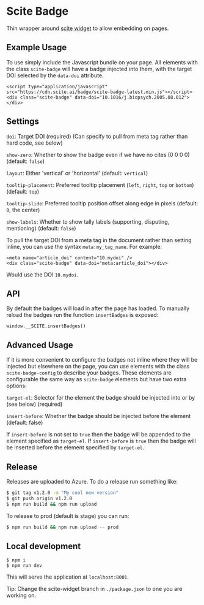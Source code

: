 # Scite Badge #

Thin wrapper around [scite widget](https://github.com/scitedotai/scite-widget) to allow embedding on pages.

## Example Usage ##

To use simply include the Javascript bundle on your page. All elements with the class `scite-badge` will have a badge injected into them, with the target DOI selected by the `data-doi` attribute.

```
<script type="application/javascript" src="https://cdn.scite.ai/badge/scite-badge-latest.min.js"></script>
<div class="scite-badge" data-doi="10.1016/j.biopsych.2005.08.012"></div>
```

## Settings ##

`doi`: Target DOI (required) (Can specify to pull from meta tag rather than hard code, see below)

`show-zero`: Whether to show the badge even if we have no cites (0 0 0 0) (default: `false`)

`layout`: Either 'vertical' or 'horizontal' (default: `vertical`)

`tooltip-placement`: Preferred tooltip placement (`left`, `right`, `top` or `bottom`) (default: `top`)

`tooltip-slide`: Preferred tooltip position offset along edge in pixels (default: `0`, the center)

`show-labels`: Whether to show tally labels (supporting, disputing, mentioning) (default: `false`)

To pull the target DOI from a meta tag in the document rather than setting inline, you can use the syntax `meta:my_tag_name`. For example:

```
<meta name="article_doi" content="10.mydoi" />
<div class="scite-badge" data-doi="meta:article_doi"></div>
```

Would use the DOI `10.mydoi`.

## API ##

By default the badges will load in after the page has loaded. To manually reload the badges run the function `insertBadges` is exposed:

```
window.__SCITE.insertBadges()
```

## Advanced Usage ##

If it is more convenient to configure the badges not inline where they will be injected but elsewhere on the page, you can use elements with the class `scite-badge-config` to describe your badges. These elements are configurable the same way as `scite-badge` elements but have two extra options:

`target-el`: Selector for the element the badge should be injected into or by (see below) (required)

`insert-before`: Whether the badge should be injected before the element (default: false)

If `insert-before` is not set to `true` then the badge will be appended to the element specified as `target-el`. If `insert-before` is `true` then the badge will be inserted before the element specified by `target-el`.

## Release ##

Releases are uploaded to Azure. To do a release run something like:

```bash
$ git tag v1.2.0 -m "My cool new version"
$ git push origin v1.2.0
$ npm run build && npm run upload
```

To release to prod (default is stage) you can run:

```bash
$ npm run build && npm run upload -- prod
```

## Local development ##

```
$ npm i
$ npm run dev
```

This will serve the application at `localhost:8001`.

Tip: Change the scite-widget branch in `./package.json` to one you are working on.
